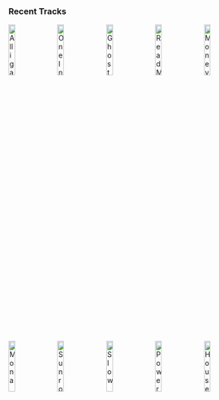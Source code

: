 ### Recent Tracks
[<img src='https://lastfm.freetls.fastly.net/i/u/300x300/e12ab4b64772a72d2e11584b7e15fd1a.png' width='16%' height='16%' alt='Alligator'>](https://www.last.fm/music/of%2bmonsters%2band%2bmen/_/alligator)&nbsp;&nbsp;&nbsp;&nbsp;[<img src='https://lastfm.freetls.fastly.net/i/u/300x300/78ced537806df2f04eae30257656d60f.png' width='16%' height='16%' alt='One In A Million'>](https://www.last.fm/music/matoma/_/one%2bin%2ba%2bmillion)&nbsp;&nbsp;&nbsp;&nbsp;[<img src='https://lastfm.freetls.fastly.net/i/u/300x300/ce80096147d7a0f3a99f3ac556621573.png' width='16%' height='16%' alt='Ghosts of My Hometown'>](https://www.last.fm/music/the%2bstrike/_/ghosts%2bof%2bmy%2bhometown)&nbsp;&nbsp;&nbsp;&nbsp;[<img src='https://lastfm.freetls.fastly.net/i/u/300x300/462a88748d374862acdd38a0aab7ab2d.png' width='16%' height='16%' alt='Read My Mind'>](https://www.last.fm/music/the%2bkillers/_/read%2bmy%2bmind)&nbsp;&nbsp;&nbsp;&nbsp;[<img src='https://lastfm.freetls.fastly.net/i/u/300x300/00b66e876b2f45e8b682f7005fe056ea.png' width='16%' height='16%' alt='MoneyGrabber'>](https://www.last.fm/music/fitz%2band%2bthe%2btantrums/_/moneygrabber)&nbsp;&nbsp;&nbsp;&nbsp;<br>[<img src='https://lastfm.freetls.fastly.net/i/u/300x300/80a4ea8abd27d877fd8dc8d1f70b8c6a.png' width='16%' height='16%' alt='Mona'>](https://www.last.fm/music/indigo%2bvelvet/_/mona)&nbsp;&nbsp;&nbsp;&nbsp;[<img src='https://lastfm.freetls.fastly.net/i/u/300x300/0e2412554f1ce776efd740c6bf4535ca.png' width='16%' height='16%' alt='Sunroof'>](https://www.last.fm/music/courtship./_/sunroof)&nbsp;&nbsp;&nbsp;&nbsp;[<img src='https://lastfm.freetls.fastly.net/i/u/300x300/5fb1e73dd51cef5208ee3fe4a6663687.png' width='16%' height='16%' alt='Slow'>](https://www.last.fm/music/hauskey/_/slow)&nbsp;&nbsp;&nbsp;&nbsp;[<img src='https://lastfm.freetls.fastly.net/i/u/300x300/8bf121776324202b43eb7d9df0a30e06.png' width='16%' height='16%' alt='Power Over Me'>](https://www.last.fm/music/dermot%2bkennedy/_/power%2bover%2bme)&nbsp;&nbsp;&nbsp;&nbsp;[<img src='https://lastfm.freetls.fastly.net/i/u/300x300/6845ec386943391a4aea923c4e1e0197.png' width='16%' height='16%' alt='House in LA'>](https://www.last.fm/music/jungle/_/house%2bin%2bla)&nbsp;&nbsp;&nbsp;&nbsp;<br>